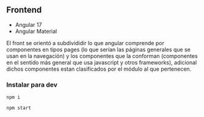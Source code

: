 ## Frontend

* Angular 17
* Angular Material

El front se orientó a subdivididir lo que angular comprende por componentes en 
tipos pages (lo que serían las páginas generales que se usan en la navegación)
y los componentes que la conforman (componentes en el sentido más general que usa
javascript y otros frameworks), adicional dichos componentes estan clasificados por el
módulo al que pertenecen.

### Instalar para dev

`npm i`

`npm start`
